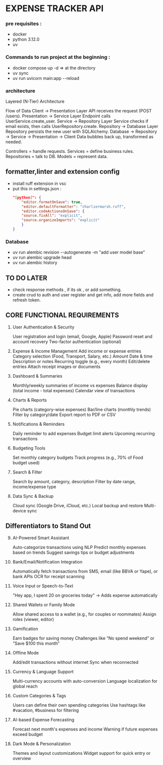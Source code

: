 # EXPENSE TRACKER API

### pre requisites :

- docker
- python 3.12.0
- uv

### Commands to run project at the beginning :

- docker compose up -d => at the directory
- uv sync
- uv run uvicorn main:app --reload

### architecture

Layered (N-Tier) Architecture

Flow of Data
Client → Presentation Layer
API receives the request (POST /users).
Presentation → Service Layer
Endpoint calls UserService.create_user.
Service → Repository Layer
Service checks if email exists, then calls UserRepository.create.
Repository → Database Layer
Repository persists the new user with SQLAlchemy.
Database → Repository → Service → Presentation → Client
Data bubbles back up, transformed as needed.

Controllers = handle requests.
Services = define business rules.
Repositories = talk to DB.
Models = represent data.

## formatter,linter and extension config

- install ruff extension in vsc
- put this in settings.json :
  ```json
  "[python]": {
      "editor.formatOnSave": true,
      "editor.defaultFormatter": "charliermarsh.ruff",
      "editor.codeActionsOnSave": {
      "source.fixAll": "explicit",
      "source.organizeImports": "explicit"
      }
  }
  ```

### Database

- uv run alembic revision --autogenerate -m "add user model base"
- uv run alembic upgrade head
- uv run alembic history

## TO DO LATER

- check response methods , if its ok , or add something.
- create crud to auth and user register and get info, add more fields and refresh token.

## CORE FUNCTIONAL REQUIREMENTS

1. User Authentication & Security

   User registration and login (email, Google, Apple)
   Password reset and account recovery
   Two-factor authentication (optional)

2. Expense & Income Management
   Add income or expense entries
   Category selection (Food, Transport, Salary, etc.)
   Amount
   Date & time
   Description or notes
   Recurring toggle (e.g., every month)
   Edit/delete entries
   Attach receipt images or documents

3. Dashboard & Summaries

   Monthly/weekly summaries of income vs expenses
   Balance display (total income - total expenses)
   Calendar view of transactions

4. Charts & Reports

   Pie charts (category-wise expenses)
   Bar/line charts (monthly trends)
   Filter by category/date
   Export report to PDF or CSV

5. Notifications & Reminders

   Daily reminder to add expenses
   Budget limit alerts
   Upcoming recurring transactions

6. Budgeting Tools

   Set monthly category budgets
   Track progress (e.g., 70% of Food budget used)

7. Search & Filter

   Search by amount, category, description
   Filter by date range, income/expense type

8. Data Sync & Backup

   Cloud sync (Google Drive, iCloud, etc.)
   Local backup and restore
   Multi-device sync

## Differentiators to Stand Out

9. AI-Powered Smart Assistant

   Auto-categorize transactions using NLP
   Predict monthly expenses based on trends
   Suggest savings tips or budget adjustments

10. Bank/Email/Notification Integration

    Automatically fetch transactions from SMS, email (like BBVA or Yape), or bank APIs
    OCR for receipt scanning

11. Voice Input or Speech-to-Text

    "Hey app, I spent 20 on groceries today" → Adds expense automatically

12. Shared Wallets or Family Mode

    Allow shared access to a wallet (e.g., for couples or roommates)
    Assign roles (viewer, editor)

13. Gamification

    Earn badges for saving money
    Challenges like “No spend weekend” or “Save $100 this month”

14. Offline Mode

    Add/edit transactions without internet
    Sync when reconnected

15. Currency & Language Support

    Multi-currency accounts with auto-conversion
    Language localization for global reach

16. Custom Categories & Tags

    Users can define their own spending categories
    Use hashtags like #vacation, #business for filtering

17. AI-based Expense Forecasting

    Forecast next month's expenses and income
    Warning if future expenses exceed budget

18. Dark Mode & Personalization

    Themes and layout customizations
    Widget support for quick entry or overview
